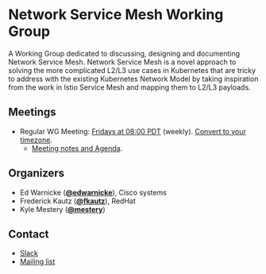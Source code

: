 <!---
This is an autogenerated file!

Please do not edit this file directly, but instead make changes to the
sigs.yaml file in the project root.

To understand how this file is generated, see https://git.k8s.io/community/generator/README.md
--->
# Network Service Mesh Working Group

A Working Group dedicated to discussing, designing and documenting Network Service Mesh.  Network Service Mesh is a novel approach to solving the more complicated L2/L3 use cases in Kubernetes that are tricky to address with the existing Kubernetes Network Model by taking inspiration from the work in Istio Service Mesh and mapping them to L2/L3 payloads.

## Meetings
* Regular WG Meeting: [Fridays at 08:00 PDT](https://docs.google.com/document/d/1C9NKjo0PWNWypROEO9-Y6haw5h9Xmurvl14SXpciz2Y/edit#heading=h.rc9df0a6n3ng) (weekly). [Convert to your timezone](http://www.thetimezoneconverter.com/?t=08:00&tz=PDT).
  * [Meeting notes and Agenda](https://docs.google.com/document/d/1C9NKjo0PWNWypROEO9-Y6haw5h9Xmurvl14SXpciz2Y/edit#heading=h.rc9df0a6n3ng).

## Organizers

* Ed Warnicke (**[@edwarnicke](https://github.com/edwarnicke)**), Cisco systems
* Frederick Kautz (**[@fkautz](https://github.com/fkautz)**), RedHat
* Kyle Mestery (**[@mestery](https://github.com/mestery)**)

## Contact
* [Slack](https://kubernetes.slack.com/messages/)
* [Mailing list](https://groups.google.com/forum/#!forum/networkservicemesh)

<!-- BEGIN CUSTOM CONTENT -->

<!-- END CUSTOM CONTENT -->
